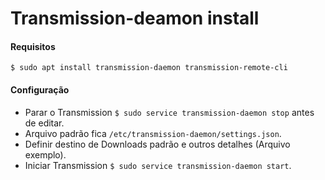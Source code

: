 # Transmission-deamon install

#### Requisitos
`$ sudo apt install transmission-daemon transmission-remote-cli`

#### Configuração

* Parar o Transmission `$ sudo service transmission-daemon stop` antes de editar.
* Arquivo padrão fica `/etc/transmission-daemon/settings.json`.
* Definir destino de Downloads padrão e outros detalhes (Arquivo exemplo).
* Iniciar Transmission `$ sudo service transmission-daemon start`.
